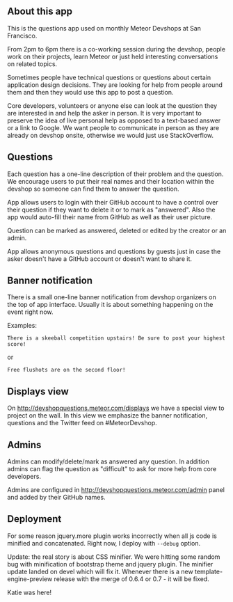 About this app
--------------

This is the questions app used on monthly Meteor Devshops at San Francisco.

From 2pm to 6pm there is a co-working session during the devshop, people work on
their projects, learn Meteor or just held interesting conversations on related
topics.

Sometimes people have technical questions or questions about certain application
design decisions. They are looking for help from people around them and then
they would use this app to post a question.

Core developers, volunteers or anyone else can look at the question they are
interested in and help the asker in person. It is very important to preserve the
idea of live personal help as opposed to a text-based answer or a link to
Google. We want people to communicate in person as they are already on devshop
onsite, otherwise we would just use StackOverflow.


Questions
---------

Each question has a one-line description of their problem and the question. We
encourage users to put their real names and their location within the devshop so
someone can find them to answer the question.

App allows users to login with their GitHub account to have a control over their
question if they want to delete it or to mark as "answered". Also the app would
auto-fill their name from GitHub as well as their user picture.

Question can be marked as answered, deleted or edited by the creator or an admin.

App allows anonymous questions and questions by guests just in case the asker
doesn't have a GitHub account or doesn't want to share it.

Banner notification
-------------------

There is a small one-line banner notification from devshop organizers on the top
of app interface. Usually it is about something happening on the event right now.

Examples:

    There is a skeeball competition upstairs! Be sure to post your highest score!

or

    Free flushots are on the second floor!


Displays view
-------------

On http://devshopquestions.meteor.com/displays we have a special view to project
on the wall. In this view we emphasize the banner notification, questions and
the Twitter feed on #MeteorDevshop.

Admins
------

Admins can modify/delete/mark as answered any question. In addition admins can
flag the question as "difficult" to ask for more help from core developers.

Admins are configured in http://devshopquestions.meteor.com/admin panel and
added by their GitHub names.

Deployment
----------

For some reason jquery.more plugin works incorrectly when all js code is
minified and concatenated. Right now, I deploy with `--debug` option.

Update: the real story is about CSS minifier. We were hitting some random bug
with minification of bootstrap theme and jquery plugin. The minifier update
landed on devel which will fix it. Whenever there is a new
template-engine-preview release with the merge of 0.6.4 or 0.7 - it will be
fixed.




Katie was here!